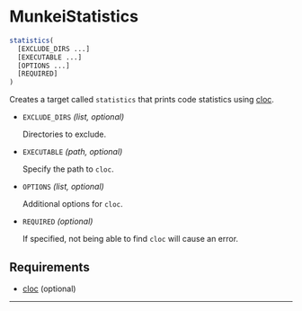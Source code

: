 # MunkeiStatistics #

```cmake
statistics(
  [EXCLUDE_DIRS ...]
  [EXECUTABLE ...]
  [OPTIONS ...]
  [REQUIRED]
)
```

Creates a target called `statistics` that prints code statistics using [cloc].

*   `EXCLUDE_DIRS` *(list, optional)*

    Directories to exclude.

*   `EXECUTABLE` *(path, optional)*

    Specify the path to `cloc`.

*   `OPTIONS` *(list, optional)*

    Additional options for `cloc`.

*   `REQUIRED` *(optional)*

    If specified, not being able to find `cloc` will cause an error.

## Requirements ##

*   [cloc] (optional)

---

  [cloc]: https://github.com/AlDanial/cloc
